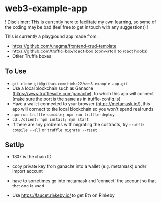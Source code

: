 # web3-example-app

! Disclaimer: This is currently here to facilitate my own learning, so some of the coding may be bad (feel free to get in touch with any suggestions) ! 

This is currently a playground app made from:
* https://github.com/unegma/frontend-crud-template
* https://github.com/truffle-box/react-box (converted to react hooks)
* Other Truffle boxes

## To Use

* `git clone git@github.com:timhc22/web3-example-app.git`
* Use a local blockchain such as Ganache (https://www.trufflesuite.com/ganache), to which this app will connect (make sure the port is the same as in truffle-config.js)
* Have a wallet connected to your browser (https://metamask.io/), this app will connect to the local blockchain so you won't spend real funds
* `npm run truffle-compile; npm run truffle-deploy`
* `cd ./client; npm install; npm start`
* If there are any problems with migrating the contracts, try `truffle compile --all` or `truffle migrate --reset`

## SetUp

* 1337 is the chain ID
* copy private key from ganache into a wallet (e.g. metamask) under import account
* have to sometimes go into metamask and 'connect' the account so that that one is used

* Use https://faucet.rinkeby.io/ to get Eth on Rinkeby
